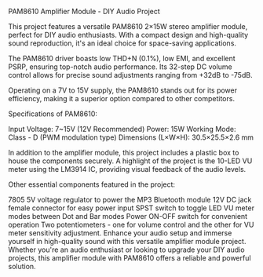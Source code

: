 
PAM8610 Amplifier Module - DIY Audio Project

This project features a versatile PAM8610 2×15W stereo amplifier module, perfect for DIY audio enthusiasts. With a compact design and high-quality sound reproduction, it's an ideal choice for space-saving applications.

The PAM8610 driver boasts low THD+N (0.1%), low EMI, and excellent PSRP, ensuring top-notch audio performance. Its 32-step DC volume control allows for precise sound adjustments ranging from +32dB to -75dB.

Operating on a 7V to 15V supply, the PAM8610 stands out for its power efficiency, making it a superior option compared to other competitors.

Specifications of PAM8610:

Input Voltage: 7~15V (12V Recommended)
Power: 15W
Working Mode: Class - D (PWM modulation type)
Dimensions (L×W×H): 30.5×25.5×2.6 mm

In addition to the amplifier module, this project includes a plastic box to house the components securely. A highlight of the project is the 10-LED VU meter using the LM3914 IC, providing visual feedback of the audio levels.

Other essential components featured in the project:

7805 5V voltage regulator to power the MP3 Bluetooth module
12V DC jack female connector for easy power input
SPST switch to toggle LED VU meter modes between Dot and Bar modes
Power ON-OFF switch for convenient operation
Two potentiometers - one for volume control and the other for VU meter sensitivity adjustment.
Enhance your audio setup and immerse yourself in high-quality sound with this versatile amplifier module project. Whether you're an audio enthusiast or looking to upgrade your DIY audio projects, this amplifier module with PAM8610 offers a reliable and powerful solution.
